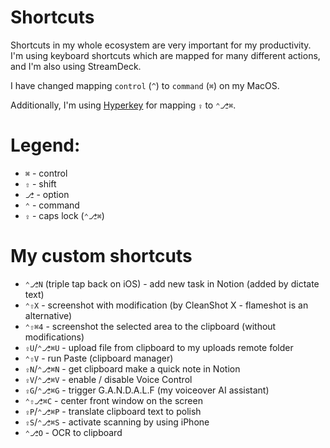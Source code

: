 # Shortcuts
Shortcuts in my whole ecosystem are very important for my productivity. I'm using keyboard shortcuts which are mapped for
many different actions, and I'm also using StreamDeck.

I have changed mapping `control` (`^`) to `command` (`⌘`) on my MacOS.

Additionally, I'm using [Hyperkey](https://hyperkey.app/) for mapping `⇪` to `⌃⎇⌘`.


# Legend:

* `⌘` - control
* `⇧` - shift
* `⎇` - option
* `⌃` - command
* `⇪` - caps lock (`⌃⎇⌘`)


# My custom shortcuts

* `⌃⎇N` (triple tap back on iOS) - add new task in Notion (added by dictate text)
* `⌃⇧X` - screenshot with modification (by CleanShot X - flameshot is an alternative)
* `⌃⇧⌘4` - screenshot the selected area to the clipboard (without modifications)
* `⇪U`/`⌃⎇⌘U` - upload file from clipboard to my uploads remote folder
* `⌃⇧V` - run Paste (clipboard manager)
* `⇪N`/`⌃⎇⌘N` - get clipboard make a quick note in Notion
* `⇪V`/`⌃⎇⌘V` - enable / disable Voice Control
* `⇪G`/`⌃⎇⌘G` - trigger G.A.N.D.A.L.F (my voiceover AI assistant)
* `⌃⇧⎇⌘C` - center front window on the screen
* `⇪P`/`⌃⎇⌘P` - translate clipboard text to polish
* `⇪S`/`⌃⎇⌘S` - activate scanning by using iPhone
* `⌃⎇O` - OCR to clipboard
